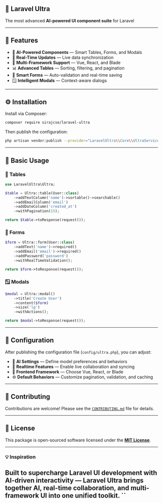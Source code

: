 
## 🚀 Laravel Ultra

 The most advanced **AI-powered UI component suite** for Laravel

---

## 🌟 Features

- 🤖 **AI-Powered Components** — Smart Tables, Forms, and Modals  
- 🔄 **Real-Time Updates** — Live data synchronization  
- 🎨 **Multi-Framework Support** — Vue, React, and Blade  
- 📊 **Advanced Tables** — Sorting, filtering, and pagination  
- 📝 **Smart Forms** — Auto-validation and real-time saving  
- 🪟 **Intelligent Modals** — Context-aware dialogs  

---

## ⚙️ Installation

Install via Composer:

```bash
composer require sirajcse/laravel-ultra
````

Then publish the configuration:

```bash
php artisan vendor:publish --provider="LaravelUltra\\Core\\UltraServiceProvider" --tag="ultra-config"
```

---

## 📖 Basic Usage

### 🧩 Tables

```php
use LaravelUltra\Ultra;

$table = Ultra::table(User::class)
    ->addTextColumn('name')->sortable()->searchable()
    ->addEmailColumn('email')
    ->addDateColumn('created_at')
    ->withPagination(15);

return $table->toResponse(request());
```

### 📝 Forms

```php
$form = Ultra::form(User::class)
    ->addText('name')->required()
    ->addEmail('email')->required()
    ->addPassword('password')
    ->withRealTimeValidation();

return $form->toResponse(request());
```

### 🪟 Modals

```php
$modal = Ultra::modal()
    ->title('Create User')
    ->content($form)
    ->size('lg')
    ->withActions();

return $modal->toResponse(request());
```

---

## 🔧 Configuration

After publishing the configuration file (`config/ultra.php`), you can adjust:

* 🤖 **AI Settings** — Define model preferences and behaviors
* 🔄 **Realtime Features** — Enable live collaboration and syncing
* 🎨 **Frontend Framework** — Choose Vue, React, or Blade
* ⚙️ **Default Behaviors** — Customize pagination, validation, and caching

---

## 🤝 Contributing

Contributions are welcome!
Please see the [`CONTRIBUTING.md`](CONTRIBUTING.md) file for details.

---

## 📄 License

This package is open-sourced software licensed under the **[MIT License](LICENSE)**.

---

### 💡 Inspiration

Built to supercharge Laravel UI development with AI-driven interactivity —
**Laravel Ultra** brings together **AI, real-time collaboration, and multi-framework UI** into one unified toolkit.
``
---
